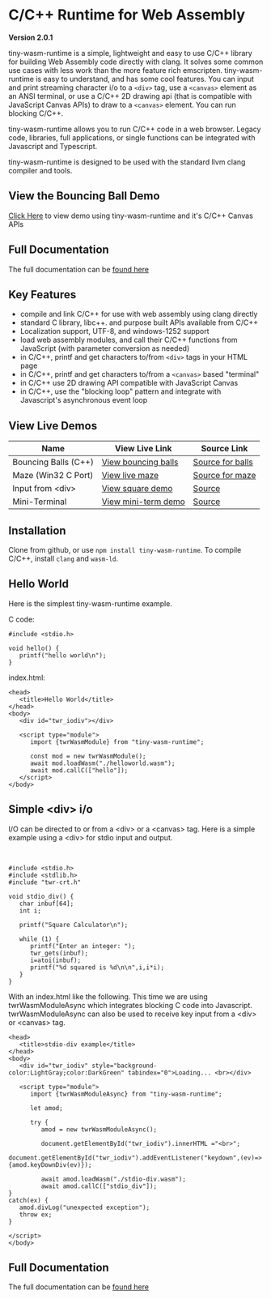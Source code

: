 # C/C++ Runtime for Web Assembly
**Version 2.0.1**

tiny-wasm-runtime is a simple, lightweight and easy to use C/C++ library for building Web Assembly code directly with clang. It solves some common use cases with less work than the more feature rich emscripten. tiny-wasm-runtime is easy to understand, and has some cool features. You can input and print streaming character i/o to a `<div>` tag, use a `<canvas>` element as an ANSI terminal, or use a C/C++ 2D drawing api (that is compatible with JavaScript Canvas APIs) to draw to a `<canvas>` element. You can run blocking C/C++.

tiny-wasm-runtime allows you to run C/C++ code in a web browser. Legacy code, libraries, full applications, or single functions can be integrated with Javascript and Typescript.

tiny-wasm-runtime is designed to be used with the standard llvm clang compiler and tools.

## View the Bouncing Ball Demo
[Click Here](https://twiddlingbits.dev/examples/dist/balls/index.html) to view demo using tiny-wasm-runtime and it's C/C++ Canvas APIs

## Full Documentation
The full documentation can be [found here](https://twiddlingbits.dev/)

## Key Features
   - compile and link C/C++ for use with web assembly using clang directly
   - standard C library, libc++. and purpose built APIs available from C/C++
   - Localization support, UTF-8, and windows-1252 support
   - load web assembly modules, and call their C/C++ functions from JavaScript (with parameter conversion as needed)
   - in C/C++, printf and get characters to/from `<div>` tags in your HTML page
   - in C/C++, printf and get characters to/from a `<canvas>` based "terminal"
   - in C/C++ use 2D drawing API compatible with JavaScript Canvas
   - in C/C++, use the "blocking loop" pattern and integrate with Javascript's asynchronous event loop

## View Live Demos

| Name | View Live Link | Source Link |
| ---- | -------------- | ----------- |
| Bouncing Balls (C++) | [View bouncing balls](https://twiddlingbits.dev/examples/dist/balls/index.html) | [Source for balls](https://github.com/twiddlingbits/tiny-wasm-runtime/tree/main/examples/balls) |
| Maze (Win32 C Port) | [View live maze](https://twiddlingbits.dev/examples/dist/maze/index.html) | [Source for maze](https://github.com/twiddlingbits/tiny-wasm-runtime/tree/main/examples/maze) |
| Input from \<div> | [View square demo](https://twiddlingbits.dev/examples/dist/stdio-div/index.html) | [Source](https://github.com/twiddlingbits/tiny-wasm-runtime/tree/main/examples/stdio-div) |
|Mini-Terminal|[View mini-term demo](https://twiddlingbits.dev/examples/dist/stdio-canvas/index.html)|[Source](https://github.com/twiddlingbits/tiny-wasm-runtime/tree/main/examples/stdio-canvas)|

## Installation
Clone from github, or use `npm install tiny-wasm-runtime`.  To compile C/C++, install `clang` and `wasm-ld`.

## Hello World
Here is the simplest tiny-wasm-runtime example.

C code:

~~~
#include <stdio.h>

void hello() {
   printf("hello world\n");
}
~~~

index.html:
~~~
<head>
   <title>Hello World</title>
</head>
<body>
   <div id="twr_iodiv"></div>

   <script type="module">
      import {twrWasmModule} from "tiny-wasm-runtime";
      
      const mod = new twrWasmModule();
      await mod.loadWasm("./helloworld.wasm");
      await mod.callC(["hello"]);
   </script>
</body>
~~~



## Simple \<div> i/o
I/O can be directed to or from a \<div> or a \<canvas> tag.  Here is a simple example using a \<div> for stdio input and output.

 <br>

~~~
#include <stdio.h>
#include <stdlib.h>
#include "twr-crt.h"

void stdio_div() {
   char inbuf[64];
   int i;

   printf("Square Calculator\n");

   while (1) {
      printf("Enter an integer: ");
      twr_gets(inbuf);
      i=atoi(inbuf);
      printf("%d squared is %d\n\n",i,i*i);
   }
}
~~~

With an index.html like the following.  This time we are using twrWasmModuleAsync which integrates blocking C code into Javascript.  twrWasmModuleAsync can also be used to receive key input from a \<div> or \<canvas> tag. 

~~~
<head>
   <title>stdio-div example</title>
</head>
<body>
   <div id="twr_iodiv" style="background-color:LightGray;color:DarkGreen" tabindex="0">Loading... <br></div>

   <script type="module">
      import {twrWasmModuleAsync} from "tiny-wasm-runtime";

      let amod;

      try {
         amod = new twrWasmModuleAsync();

         document.getElementById("twr_iodiv").innerHTML ="<br>";
         document.getElementById("twr_iodiv").addEventListener("keydown",(ev)=>{amod.keyDownDiv(ev)});

         await amod.loadWasm("./stdio-div.wasm");
         await amod.callC(["stdio_div"]);
}
catch(ex) {
   amod.divLog("unexpected exception");
   throw ex;
}

</script>
</body>
~~~

## Full Documentation
The full documentation can be [found here](https://twiddlingbits.dev/)
